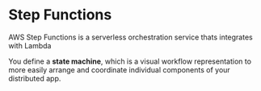 # Step Functions

AWS Step Functions is a serverless orchestration service thats integrates with Lambda

You define a **state machine**, which is a visual workflow representation to more easily arrange and coordinate individual components of your distributed app.
